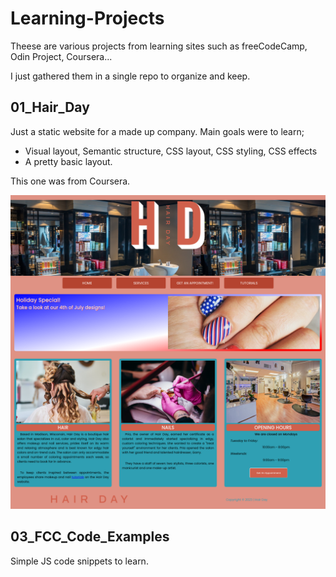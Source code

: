 # Learning-Projects

Theese are various projects from learning sites such as freeCodeCamp, Odin Project, Coursera...

I just gathered them in a single repo to organize and keep.

## 01_Hair_Day

Just a static website for a made up company. Main goals were to learn;

- Visual layout, Semantic structure, CSS layout, CSS styling, CSS effects
- A pretty basic layout.

This one was from Coursera. 

![Screenshot of the page](01_Hair_Day/sources/Screenshot-Hair-Day.png "Page Screenshot")

## 03_FCC_Code_Examples

Simple JS code snippets to learn.

